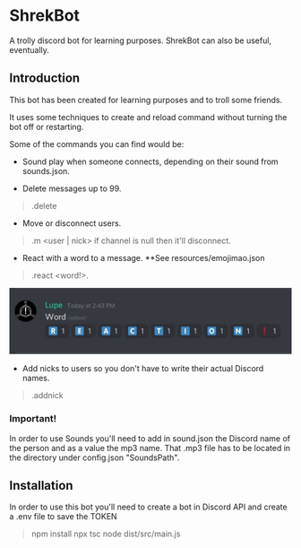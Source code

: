 #  ShrekBot
A trolly discord bot for learning purposes.
ShrekBot can also be useful, eventually. 

## Introduction
This bot has been created for learning purposes and to troll some friends. 

It uses some techniques to create and reload command without turning the bot off or restarting.

Some of the commands you can find would be:
  - Sound play when someone connects, depending on their sound from sounds.json. 
  
  - Delete messages up to 99.
  > .delete  <number of messages>
  
  - Move or disconnect users.
  > .m <user | nick> <channel> if channel is null then it'll disconnect. 
  
  - React with a word to a message. **See resources/emojimao.json
  > .react <word!>.
  
  ![alt text](https://github.com/AccelMR/ShrekBot/blob/master/examples/react.jpg?raw=true)
  
  - Add nicks to users so you don't have to write their actual Discord names.
  > .addnick <nick> <Discord Name or another nick if the user already has one>
  
### Important! 
In order to use Sounds you'll need to add in sound.json the Discord name of the person and as a value the mp3 name. That .mp3 file has to be located in the directory under config.json "SoundsPath". 

## Installation
In order to use this bot you'll need to create a bot in Discord API and create a .env file to save the TOKEN

> npm install
> npx tsc
> node dist/src/main.js

